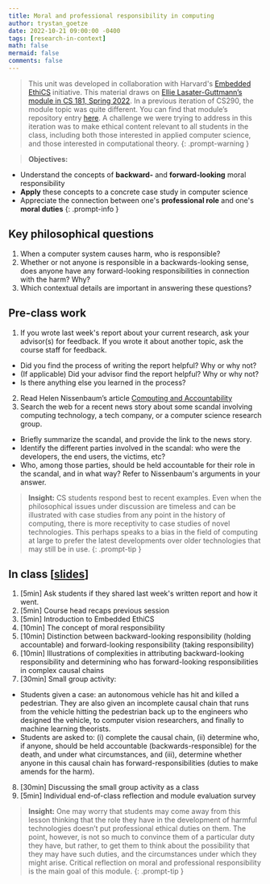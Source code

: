 ```yaml
---
title: Moral and professional responsibility in computing
author: trystan_goetze
date: 2022-10-21 09:00:00 -0400
tags: [research-in-context]
math: false
mermaid: false
comments: false
---
```


> This unit was developed in collaboration with Harvard's [Embedded EthiCS](https://embeddedethics.seas.harvard.edu) initiative. This material draws on [Ellie Lasater-Guttmann’s module in CS 181, Spring 2022](https://embeddedethics.seas.harvard.edu/cs-181-2022-spring). In a previous iteration of CS290, the module topic was quite different. You can find that module’s repository entry [here](https://embeddedethics.seas.harvard.edu/cs-290-2022-spring). A challenge we were trying to address in this iteration was to make ethical content relevant to all students in the class, including both those interested in applied computer science, and those interested in computational theory.
{: .prompt-warning }

> **Objectives:**
* Understand the concepts of **backward-** and **forward-looking** moral responsibility
* **Apply** these concepts to a concrete case study in computer science
* Appreciate the connection between one's **professional role** and one's **moral duties**
{: .prompt-info }

## Key philosophical questions

1. When a computer system causes harm, who is responsible?
2. Whether or not anyone is responsible in a backwards-looking sense, does anyone have any forward-looking responsibilities in connection with the harm? Why?
3. Which contextual details are important in answering these questions?


## Pre-class work
1. If you wrote last week's report about your current research, ask your advisor(s) for feedback. If you wrote it about another topic, ask the course staff for feedback.
  * Did you find the process of writing the report helpful? Why or why not? 
  * (If applicable) Did your advisor find the report helpful? Why or why not? 
  * Is there anything else you learned in the process? 
2. Read Helen Nissenbaum’s article [Computing and Accountability](https://dl.acm.org/doi/10.1145/175222.175228)
3. Search the web for a recent news story about some scandal involving computing technology, a tech company, or a computer science research group. 
  * Briefly summarize the scandal, and provide the link to the news story.
  * Identify the different parties involved in the scandal: who were the developers, the end users, the victims, etc?
  * Who, among those parties, should be held accountable for their role in the scandal, and in what way? Refer to Nissenbaum's arguments in your answer.

> **Insight:** CS students respond best to recent examples. Even when the philosophical issues under discussion are timeless and can be illustrated with case studies from any point in the history of computing, there is more receptivity to case studies of novel technologies. This perhaps speaks to a bias in the field of computing at large to prefer the latest developments over older technologies that may still be in use.
{: .prompt-tip }

## In class \[[slides](https://docs.google.com/presentation/d/1wBfjEHBV3rQMMJvtM4iwnaJoo8Jmmqc1/edit?usp=sharing&ouid=113921352520656002922&rtpof=true&sd=true)\]
1. [5min] Ask students if they shared last week's written report and how it went.
2. [5min] Course head recaps previous session 
3. [5min] Introduction to Embedded EthiCS 
4. [10min] The concept of moral responsibility 
5. [10min] Distinction between backward-looking responsibility (holding accountable) and forward-looking responsibility (taking responsibility)
5. [10min] Illustrations of complexities in attributing backward-looking responsibility and determining who has forward-looking responsibilities in complex causal chains
7. [30min] Small group activity:
  * Students given a case: an autonomous vehicle has hit and killed a pedestrian. They are also given an incomplete causal chain that runs from the vehicle hitting the pedestrian back up to the engineers who designed the vehicle, to computer vision researchers, and finally to machine learning theorists.
  * Students are asked to: (i) complete the causal chain, (ii) determine who, if anyone, should be held accountable (backwards-responsible) for the death, and under what circumstances, and (iii), determine whether anyone in this causal chain has forward-responsibilities (duties to make amends for the harm).
8. [30min] Discussing the small group activity as a class 
9. [5min] Individual end-of-class reflection and module evaluation survey

> **Insight:** One may worry that students may come away from this lesson thinking that the role they have in the development of harmful technologies doesn’t put professional ethical duties on them. The point, however, is not so much to convince them of a particular duty they have, but rather, to get them to think about the possibility that they may have such duties, and the circumstances under which they might arise. Critical reflection on moral and professional responsibility is the main goal of this module.
{: .prompt-tip }
 
